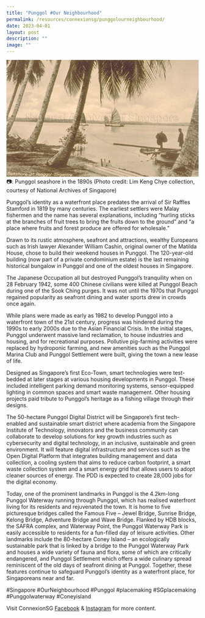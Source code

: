 ```yaml
---
title: "Punggol #Our Neighbourhood"
permalink: /resources/connexionsg/punggolourneighbourhood/
date: 2023-04-01
layout: post
description: ""
image: ""
---
```

![](/images/connexionsg/2023/punggol.jpg)
 📷: Punggol seashore in the 1890s (Photo credit: Lim Keng Chye collection, courtesy of National Archives of Singapore)

Punggol’s identity as a waterfront place predates the arrival of Sir Raffles Stamford in 1819 by many centuries. The earliest settlers were Malay fishermen and the name has several explanations, including “hurling sticks at the branches of fruit trees to bring the fruits down to the ground” and “a place where fruits and forest produce are offered for wholesale.”

Drawn to its rustic atmosphere, seafront and attractions, wealthy Europeans such as Irish lawyer Alexander William Cashin, original owner of the Matilda House, chose to build their weekend houses in Punggol. The 120-year-old building (now part of a private condominium estate) is the last remaining historical bungalow in Punggol and one of the oldest houses in Singapore.

The Japanese Occupation all but destroyed Punggol’s tranquility when on 28 February 1942, some 400 Chinese civilians were killed at Punggol Beach during one of the Sook Ching purges. It was not until the 1970s that Punggol regained popularity as seafront dining and water sports drew in crowds once again.

While plans were made as early as 1982 to develop Punggol into a waterfront town of the 21st century, progress was hindered during the 1990s to early 2000s due to the Asian Financial Crisis. In the initial stages, Punggol underwent massive land reclamation, to house industries and housing, and for recreational purposes. Pollutive pig-farming activities were replaced by hydroponic farming, and new amenities such as the Punggol Marina Club and Punggol Settlement were built, giving the town a new lease of life.

Designed as Singapore’s first Eco-Town, smart technologies were test-bedded at later stages at various housing developments in Punggol. These included intelligent parking demand monitoring systems, sensor-equipped lighting in common spaces and smart waste management. Other housing projects paid tribute to Punggol’s heritage as a fishing village through their designs.

The 50-hectare Punggol Digital District will be Singapore’s first tech-enabled and sustainable smart district where academia from the Singapore Institute of Technology, innovators and the business community can collaborate to develop solutions for key growth industries such as cybersecurity and digital technology, in an inclusive, sustainable and green environment. It will feature digital infrastructure and services such as the Open Digital Platform that integrates building management and data collection, a cooling system that aims to reduce carbon footprint, a smart waste collection system and a smart energy grid that allows users to adopt cleaner sources of energy. The PDD is expected to create 28,000 jobs for the digital economy.

Today, one of the prominent landmarks in Punggol is the 4.2km-long Punggol Waterway running through Punggol, which has realised waterfront living for its residents and rejuvenated the town. It is home to five picturesque bridges called the Famous Five – Jewel Bridge, Sunrise Bridge, Kelong Bridge, Adventure Bridge and Wave Bridge. Flanked by HDB blocks, the SAFRA complex, and Waterway Point, the Punggol Waterway Park is easily accessible to residents for a fun-filled day of leisure activities. Other landmarks include the 80-hectare Coney Island – an ecologically sustainable park that is linked by a bridge to the Punggol Waterway Park and houses a wide variety of fauna and flora, some of which are critically endangered, and Punggol Settlement which offers a wide culinary spread reminiscent of the old days of seafront dining at Punggol. Together, these features continue to safeguard Punggol’s identity as a waterfront place, for Singaporeans near and far.

#Singapore #OurNeighbourhood #Punggol #placemaking #SGplacemaking #Punggolwaterway #Coneyisland

Visit ConnexionSG [Facebook](https://www.facebook.com/ConnexionSG) & [Instagram](https://www.instagram.com/connexionsg/) for more content.